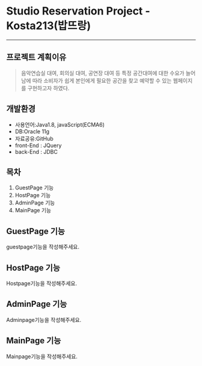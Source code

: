 #  Studio Reservation Project - Kosta213(밥뜨랑)
---------
## 프로젝트 계획이유
> 음악연습실 대여, 회의실 대여, 공연장 대여 등 특정 공간대여에 대한 수요가 늘어남에 따라 소비자가 쉽게 본인에게 필요한 공간을 찾고 예약할 수 있는 웹페이지를 구현하고자 하였다.
## 개발환경
* 사용언어:Java1.8, javaScript(ECMA6)
* DB:Oracle 11g
* 자료공유:GitHub
* front-End : JQuery
* back-End : JDBC
## 목차
1. GuestPage 기능
2. HostPage 기능
3. AdminPage 기능
4. MainPage 기능
## GuestPage 기능
guestpage기능을 작성해주세요.
## HostPage 기능
Hostpage기능을 작성해주세요.
## AdminPage 기능
Adminpage기능을 작성해주세요.
## MainPage 기능
Mainpage기능을 작성해주세요.

